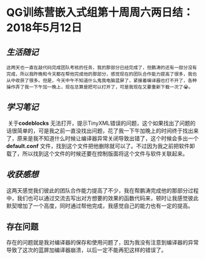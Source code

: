 # QG训练营嵌入式组第十周周六两日结：2018年5月12日

## *生活随记*

 	这两天也一直在敲代码完成团队考核的任务，我的那部分已经完成了，但鹏涛的还有一部分没有完成，所以我昨晚和今天都在帮他完成他的那部分，感觉现在的团队合作能力提高了很多，我也从中收获了很多。但是，今天中午不知道什么鬼我电脑蓝屏了，紧接着编译器也打不开了，各种操作弄了我一下午加一晚上，现在总算是把可以打开了，可是我现在又要重新下载一次了😭。

## *学习笔记* 

​	关于**codeblocks** 无法打开，提示TinyXML错误的问题，这个如果找出了问题的话很简单的，可是我之前一直没找出问题，花了我一下午加晚上的时间终于找出来了，原来是我不知道什么时候让编译器异常关闭导致出错了，这个时候会多出一个**default.conf** 文件，找到这个文件把他删除就可以了。不过因为我之前把软件卸载了，所以找到这个文件的时候还要在控制版面将这个文件与软件关联起来。

## *收获感想* 

​	这两天感觉我们彼此的团队合作能力提高了不少，我在帮鹏涛完成他的那部分过程中，我们也可以通过交流去写出对方想要的效果的函数代码来，顿时让我感觉彼此默契增加了一个高度，同时通过帮他完成，我感觉自己的能力也有一定的提高。

## 存在问题

​	存在的问题就是我对编译器的保存和使用问题了，因为我没有注意到编译器的异常导致了这次的蓝屏加编译器崩溃，以后一定不能再犯这样的错误了。

